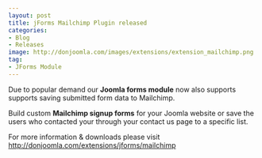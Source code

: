 ```yaml
---
layout: post
title: jForms Mailchimp Plugin released
categories: 
- Blog
- Releases
image: http://donjoomla.com/images/extensions/extension_mailchimp.png
tag: 
- JForms Module
---
```

Due to popular demand our **Joomla forms module** now also supports supports saving submitted form data to Mailchimp.

Build custom **Mailchimp signup forms** for your Joomla website or save the users who contacted your through your contact us page to a specific list.

For more information & downloads please visit <http://donjoomla.com/extensions/jforms/mailchimp>